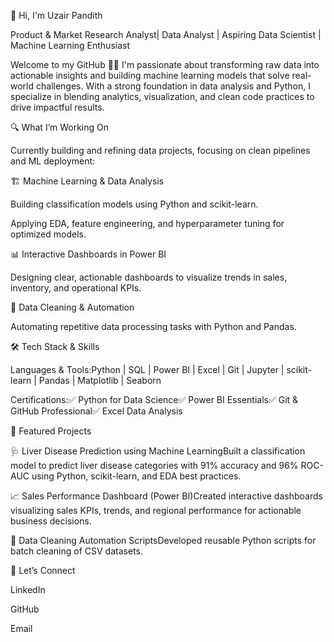 👋 Hi, I'm Uzair Pandith

Product & Market Research Analyst| Data Analyst | Aspiring Data Scientist | Machine Learning Enthusiast

Welcome to my GitHub 👨‍💻
I'm passionate about transforming raw data into actionable insights and building machine learning models that solve real-world challenges. With a strong foundation in data analysis and Python, I specialize in blending analytics, visualization, and clean code practices to drive impactful results.

🔍 What I’m Working On

Currently building and refining data projects, focusing on clean pipelines and ML deployment:

🏗️ Machine Learning & Data Analysis

Building classification models using Python and scikit-learn.

Applying EDA, feature engineering, and hyperparameter tuning for optimized models.

📊 Interactive Dashboards in Power BI

Designing clear, actionable dashboards to visualize trends in sales, inventory, and operational KPIs.

🧹 Data Cleaning & Automation

Automating repetitive data processing tasks with Python and Pandas.

🛠️ Tech Stack & Skills

Languages & Tools:Python | SQL | Power BI | Excel | Git | Jupyter | scikit-learn | Pandas | Matplotlib | Seaborn

Certifications:✅ Python for Data Science✅ Power BI Essentials✅ Git & GitHub Professional✅ Excel Data Analysis

🚀 Featured Projects

🩺 Liver Disease Prediction using Machine LearningBuilt a classification model to predict liver disease categories with 91% accuracy and 96% ROC-AUC using Python, scikit-learn, and EDA best practices.

📈 Sales Performance Dashboard (Power BI)Created interactive dashboards visualizing sales KPIs, trends, and regional performance for actionable business decisions.

🧹 Data Cleaning Automation ScriptsDeveloped reusable Python scripts for batch cleaning of CSV datasets.

🤝 Let’s Connect

LinkedIn

GitHub

Email

